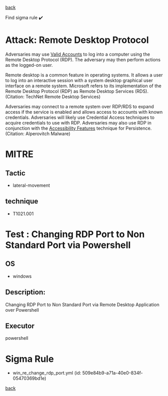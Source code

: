 
[back](../index.md)

Find sigma rule :heavy_check_mark: 

# Attack: Remote Desktop Protocol 

Adversaries may use [Valid Accounts](https://attack.mitre.org/techniques/T1078) to log into a computer using the Remote Desktop Protocol (RDP). The adversary may then perform actions as the logged-on user.

Remote desktop is a common feature in operating systems. It allows a user to log into an interactive session with a system desktop graphical user interface on a remote system. Microsoft refers to its implementation of the Remote Desktop Protocol (RDP) as Remote Desktop Services (RDS).(Citation: TechNet Remote Desktop Services) 

Adversaries may connect to a remote system over RDP/RDS to expand access if the service is enabled and allows access to accounts with known credentials. Adversaries will likely use Credential Access techniques to acquire credentials to use with RDP. Adversaries may also use RDP in conjunction with the [Accessibility Features](https://attack.mitre.org/techniques/T1546/008) technique for Persistence.(Citation: Alperovitch Malware)

# MITRE
## Tactic
  - lateral-movement


## technique
  - T1021.001


# Test : Changing RDP Port to Non Standard Port via Powershell
## OS
  - windows


## Description:
Changing RDP Port to Non Standard Port via Remote Desktop Application over Powershell


## Executor
powershell

# Sigma Rule
 - win_re_change_rdp_port.yml (id: 509e84b9-a71a-40e0-834f-05470369bd1e)



[back](../index.md)
